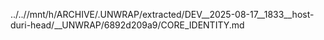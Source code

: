 ../..//mnt/h/ARCHIVE/.UNWRAP/extracted/DEV__2025-08-17__1833__host-duri-head/__UNWRAP/6892d209a9/CORE_IDENTITY.md